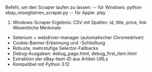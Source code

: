 Befehl, um den Scraper laufen zu lassen:
-- für Windows: python ebay_reisegitarren_scraper.py
-- für Apple: play

1. Windows-Scraper
Ergebnis: CSV mit Spalten: id, title, price, link
Wesentliche Merkmale:
- Selenium + webdriver-manager (automatischer Chromedriver)
- Cookie-Banner-Erkennung und -Schließung
- Robuste, mehrstufige Selector-Fallbacks
- Debug-Ausgaben: debug_page.html, debug_first_item.html
- Extraktion der eBay-Item-ID aus Artikel-URLs
- Kompatibel mit Python 3.12